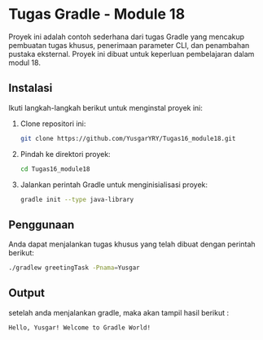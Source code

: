 # Tugas Gradle - Module 18

Proyek ini adalah contoh sederhana dari tugas Gradle yang mencakup pembuatan tugas khusus, penerimaan parameter CLI, dan penambahan pustaka eksternal. Proyek ini dibuat untuk keperluan pembelajaran dalam modul 18.



## Instalasi

Ikuti langkah-langkah berikut untuk menginstal proyek ini:

1. Clone repositori ini:
    ```bash
    git clone https://github.com/YusgarYRY/Tugas16_module18.git
    ```
2. Pindah ke direktori proyek:
    ```bash
    cd Tugas16_module18
    ```
3. Jalankan perintah Gradle untuk menginisialisasi proyek:
    ```bash
    gradle init --type java-library
    ```

## Penggunaan

Anda dapat menjalankan tugas khusus yang telah dibuat dengan perintah berikut:

```bash
./gradlew greetingTask -Pnama=Yusgar
   ```
## Output
setelah anda menjalankan gradle, maka akan tampil hasil berikut :
```bash
Hello, Yusgar! Welcome to Gradle World!
   ```


